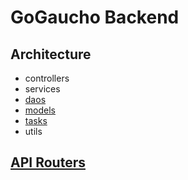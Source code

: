 # GoGaucho Backend

## Architecture

- controllers
- services
- [daos](./docs/daos.md)
- [models](./docs/models.md)
- [tasks](./docs/tasks.md)
- utils

## [API Routers](./docs/api.md)
